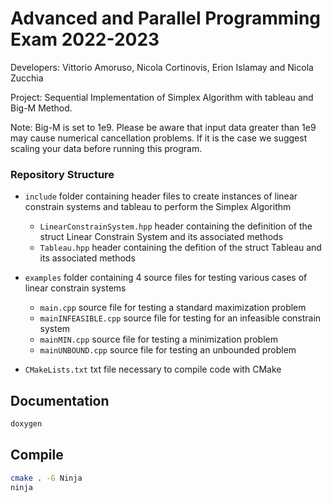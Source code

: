 # Advanced and Parallel Programming Exam 2022-2023

Developers: Vittorio Amoruso, Nicola Cortinovis, Erion Islamay and Nicola Zucchia

Project: Sequential Implementation of Simplex Algorithm with tableau and Big-M Method.

Note: Big-M is set to 1e9. Please be aware that input data greater than 1e9 may cause numerical cancellation problems. 
If it is the case we suggest scaling your data before running this program. 

### Repository Structure

* `include` folder containing header files to create instances of linear constrain systems and tableau to perform the Simplex Algorithm

    * `LinearConstrainSystem.hpp` header containing the definition of the struct Linear Constrain System and its associated methods
    * `Tableau.hpp` header containing the defition of the struct Tableau and its associated methods

* `examples` folder containing 4 source files for testing various cases of linear constrain systems

    * `main.cpp` source file for testing a standard maximization problem
    * `mainINFEASIBLE.cpp` source file for testing for an infeasible constrain system
    * `mainMIN.cpp`  source file for testing a minimization problem
    * `mainUNBOUND.cpp` source file for testing an unbounded problem

* `CMakeLists.txt` txt file necessary to compile code with CMake



## Documentation
```bash
doxygen
```

## Compile
```bash
cmake . -G Ninja
ninja
```

